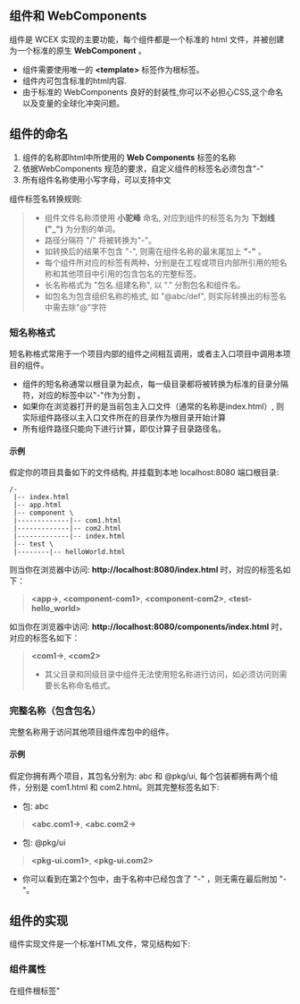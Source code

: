 <!--DESC: {icon:{name:"dashboard_customize",pkg:"mdi",type:"filled"},id:1} -->
## 组件和 WebComponents

组件是 WCEX 实现的主要功能，每个组件都是一个标准的 html 文件，并被创建为一个标准的原生 **WebComponent** 。
- 组件需要使用唯一的 **\<template\>** 标签作为根标签。
- 组件内可包含标准的html内容.
- 由于标准的 WebComponents 良好的封装性,你可以不必担心CSS,这个命名以及变量的全球化冲突问题。

## 组件的命名
1. 组件的名称即html中所使用的 **Web Components** 标签的名称
2. 依据WebComponents 规范的要求，自定义组件的标签名必须包含"-"
3. 所有组件名称使用小写字母，可以支持中文

组件标签名转换规则:
> - 组件文件名称须使用 **小驼峰** 命名, 对应到组件的标签名为为 **下划线("_")** 为分割的单词。
> - 路径分隔符 "/" 将被转换为"-"。
> - 如转换后的结果不包含 "-", 则需在组件名称的最末尾加上 **"-"** 。
> - 每个组件所对应的标签有两种，分别是在工程或项目内部所引用的短名称和其他项目中引用的包含包名的完整标签。
> - 长名称格式为 "包名.组建名称", 以 "." 分割包名和组件名。
> - 如包名为包含组织名称的格式, 如 "@abc/def", 则实际转换出的标签名中需去除"@"字符

### 短名称格式
短名称格式常用于一个项目内部的组件之间相互调用，或者主入口项目中调用本项目的组件。
- 组件的短名称通常以根目录为起点，每一级目录都将被转换为标准的目录分隔符，对应的标签中以"-"作为分割 。
- 如果你在浏览器打开的是当前包主入口文件（通常的名称是index.html）, 则实际组件路径以主入口文件所在的目录作为根目录开始计算
- 所有组件路径只能向下进行计算，即仅计算子目录路径名。

#### 示例
假定你的项目具备如下的文件结构, 并挂载到本地 localhost:8080 端口根目录:
```text
/-
 |-- index.html
 |-- app.html
 |-- component \
 |-------------|-- com1.html
 |-------------|-- com2.html
 |-------------|-- index.html
 |-- test \
 |--------|-- helloWorld.html 
```

则当你在浏览器中访问: __http://localhost:8080/index.html__ 时，对应的标签名如下：

> **\<app-\>**, **\<component-com1\>**, **\<component-com2\>**, **\<test-hello_world\>**

如当你在浏览器中访问: __http://localhost:8080/components/index.html__ 时，对应的标签名如下：

> **\<com1-\>**, **\<com2\>**
> - 其父目录和同级目录中组件无法使用短名称进行访问，如必须访问则需要长名称命名格式。

### 完整名称（包含包名）
完整名称用于访问其他项目组件库包中的组件。

#### 示例
假定你拥有两个项目，其包名分别为: abc 和 @pkg/ui, 每个包装都拥有两个组件，分别是 com1.html 和 com2.html。则其完整标签名如下:

- 包: abc
>  **\<abc.com1-\>**, **\<abc.com2-\>**

- 包: @pkg/ui
>  **\<pkg-ui.com1\>**, **\<pkg-ui.com2\>**

- 你可以看到在第2个包中，由于名称中已经包含了 "-" ，则无需在最后附加 "-"。

## 组件的实现
组件实现文件是一个标准HTML文件，常见结构如下:

<div><wcex-doc.com-playground files="['component/index.html','component/app.html','component/com.html','component/com.ts']"></wcex-doc.com-playground></div>

### 组件属性
在组件根标签"<template>"中,可直接使用标准HTML属性定义组件属性
- 组件可以定义自身的属性(props), 定义的属性可以用于外部使用组件时进行传参
- 组件属性可附加类型修饰符，类型修饰符支持: **bool**, **int**,**float**,**obj**,**array**,**string** 类型, 默认为 "string" 
- 当一个组件定义了value属性时，它就具备了和标准 __input__ 组件类似的行为，可通过 **$$** 进行双向绑定
- 默认组件属性使用 **字符串** 进行值转换传递，可使用 **$** 修饰符使用值传递模式，此时 **$props** 将使用**原始值**进行传递, 可直接将外部原始对象（调用时使用**$** 传递属性）传入组件内部，也可以直接使用表达式进行计算初始默认值
### 组件事件
在组件根标签"<template>"中,可直接使用"@"语法定义组件根节点事件，事件可支持标准DOM事件以及组件特定事件,也可使用事件修饰:.stop,.prevent,.capture,.self,.once.>
- 组件特殊事件:
    - @create: 响应组件创建事件
    - @ready: 响应组件初始化完成事件
    - @destroy: 响应组件销毁事件
    - @timer: 响应组件定时器事件,定时器为可自动销毁的定时器，可使用 **@timer.1000** 格式定义定时器周期，单位为毫秒，默认为1000毫秒


### 组件数据
- 可通过 \<meta name="scope" \> 标签设置内部变量，同样支持类型修饰符
- 也可使用 **script** 标签引入类, 创建组件变量和方法
- 所有 **prop** 和 **meta[scope]** 以及 **script** 方式定义的变量或者方法均可在组件数据绑定时直接使用
- 组件中使用 **script** 标签可导入作用域类，如此标签 **src** 属性为 "."，则代表引入当前组件同名的js或者ts
- 当使用 typescript 文件时，您可得到完整的语法提示等信息，可直接导入第三方库，具体规则请参与后续章节
